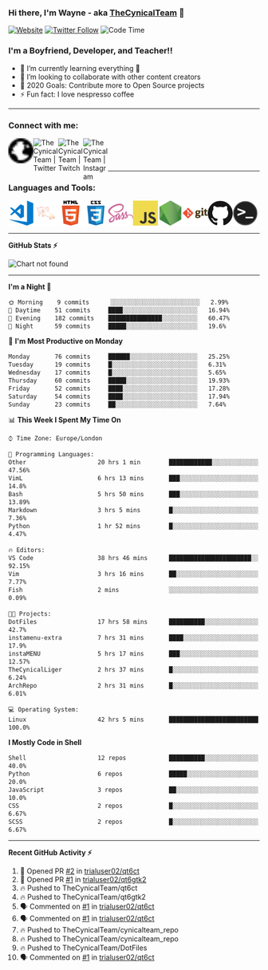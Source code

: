 ### Hi there, I'm Wayne - aka [TheCynicalTeam][website] 👋

[![Website](https://img.shields.io/website?label=github.com/TheCynicalTeam/&color=orange&style=flat-square&url=https://github.com/TheCynicalTeam/)][website]
[![Twitter Follow](https://img.shields.io/twitter/follow/TheCynicalTeam?color=orange&logo=twitter&style=flat-square)](https://twitter.com/intent/follow?original_referer=https%3A%2F%2Fgithub.com%2FTheCynicalTeam&screen_name=TheCynicalTeam)
![Code Time](https://img.shields.io/endpoint?color=orange&style=flat-square&url=https://codetime-api.datreks.com/badge/192?logoColor=white%26project=%26recentMS=0%26showProject=true)

### I'm a Boyfriend, Developer, and Teacher!!

- 🌱 I’m currently learning everything 🤣
- 👯 I’m looking to collaborate with other content creators
- 🥅 2020 Goals: Contribute more to Open Source projects
- ⚡ Fun fact: I love nespresso coffee

---

### Connect with me:

[<img align="left" alt="TheCynicalTeam | GitHub" width="50px" src="https://raw.githubusercontent.com/iconic/open-iconic/master/svg/globe.svg" />][website]
[<img align="left" alt="TheCynicalTeam | Twitter" width="50px" src="https://cdn.jsdelivr.net/npm/simple-icons@v3/icons/twitter.svg" />][twitter]
[<img align="left" alt="TheCynicalTeam | Twitch" width="50px" src="https://cdn.jsdelivr.net/npm/simple-icons@v3/icons/twitch.svg" />][Twitch]
[<img align="left" alt="TheCynicalTeam | Instagram" width="50px" src="https://cdn.jsdelivr.net/npm/simple-icons@v3/icons/instagram.svg" />][instagram]

[website]: https://github.com/TheCynicalTeam/
[twitter]: https://twitter.com/TheCynicalLiger
[twitch]: https://twitch.tv/TheCynicalLiger
[instagram]: https://instagram.com/TheCynicalLiger

<br />
<br />
<br />

---

### Languages and Tools:

<img align="left" alt="Visual Studio Code" width="50px" src="https://raw.githubusercontent.com/github/explore/80688e429a7d4ef2fca1e82350fe8e3517d3494d/topics/visual-studio-code/visual-studio-code.png" />
<img align="left" alt="Fish" width="50px" src="https://raw.githubusercontent.com/github/explore/80688e429a7d4ef2fca1e82350fe8e3517d3494d/topics/fish/fish.png" />
<img align="left" alt="HTML5" width="50px" src="https://raw.githubusercontent.com/github/explore/80688e429a7d4ef2fca1e82350fe8e3517d3494d/topics/html/html.png" />
<img align="left" alt="CSS3" width="50px" src="https://raw.githubusercontent.com/github/explore/80688e429a7d4ef2fca1e82350fe8e3517d3494d/topics/css/css.png" />
<img align="left" alt="Sass" width="50px" src="https://raw.githubusercontent.com/github/explore/80688e429a7d4ef2fca1e82350fe8e3517d3494d/topics/sass/sass.png" />
<img align="left" alt="JavaScript" width="50px" src="https://raw.githubusercontent.com/github/explore/80688e429a7d4ef2fca1e82350fe8e3517d3494d/topics/javascript/javascript.png" />
<img align="left" alt="Node.js" width="50px" src="https://raw.githubusercontent.com/github/explore/80688e429a7d4ef2fca1e82350fe8e3517d3494d/topics/nodejs/nodejs.png" />
<img align="left" alt="Git" width="50px" src="https://raw.githubusercontent.com/github/explore/80688e429a7d4ef2fca1e82350fe8e3517d3494d/topics/git/git.png" />
<img align="left" alt="GitHub" width="50px" src="https://raw.githubusercontent.com/github/explore/78df643247d429f6cc873026c0622819ad797942/topics/github/github.png" />
<img align="left" alt="Terminal" width="50px" src="https://raw.githubusercontent.com/github/explore/80688e429a7d4ef2fca1e82350fe8e3517d3494d/topics/terminal/terminal.png" />

<br />
<br />
<br />

---

**GitHub Stats :zap:**

![Chart not found](https://github-readme-stats.vercel.app/api?username=TheCynicalTeam&theme=tokyonight&show_icons=true&count_private=true&hide_border=true&include_all_commits=true&custom_title=TheCynicalTeam%27s+GitHub+Stats)

---

<!--START_SECTION:waka-->
**I'm a Night 🦉** 

```text
🌞 Morning    9 commits      ░░░░░░░░░░░░░░░░░░░░░░░░░   2.99% 
🌆 Daytime    51 commits     ████░░░░░░░░░░░░░░░░░░░░░   16.94% 
🌃 Evening    182 commits    ███████████████░░░░░░░░░░   60.47% 
🌙 Night      59 commits     █████░░░░░░░░░░░░░░░░░░░░   19.6%

```
📅 **I'm Most Productive on Monday** 

```text
Monday       76 commits     ██████░░░░░░░░░░░░░░░░░░░   25.25% 
Tuesday      19 commits     █░░░░░░░░░░░░░░░░░░░░░░░░   6.31% 
Wednesday    17 commits     █░░░░░░░░░░░░░░░░░░░░░░░░   5.65% 
Thursday     60 commits     █████░░░░░░░░░░░░░░░░░░░░   19.93% 
Friday       52 commits     ████░░░░░░░░░░░░░░░░░░░░░   17.28% 
Saturday     54 commits     ████░░░░░░░░░░░░░░░░░░░░░   17.94% 
Sunday       23 commits     ██░░░░░░░░░░░░░░░░░░░░░░░   7.64%

```


📊 **This Week I Spent My Time On** 

```text
⌚︎ Time Zone: Europe/London

💬 Programming Languages: 
Other                    20 hrs 1 min        ████████████░░░░░░░░░░░░░   47.56% 
VimL                     6 hrs 13 mins       ███░░░░░░░░░░░░░░░░░░░░░░   14.8% 
Bash                     5 hrs 50 mins       ███░░░░░░░░░░░░░░░░░░░░░░   13.89% 
Markdown                 3 hrs 5 mins        █░░░░░░░░░░░░░░░░░░░░░░░░   7.36% 
Python                   1 hr 52 mins        █░░░░░░░░░░░░░░░░░░░░░░░░   4.47%

🔥 Editors: 
VS Code                  38 hrs 46 mins      ███████████████████████░░   92.15% 
Vim                      3 hrs 16 mins       ██░░░░░░░░░░░░░░░░░░░░░░░   7.77% 
Fish                     2 mins              ░░░░░░░░░░░░░░░░░░░░░░░░░   0.09%

🐱‍💻 Projects: 
DotFiles                 17 hrs 58 mins      ██████████░░░░░░░░░░░░░░░   42.7% 
instamenu-extra          7 hrs 31 mins       ████░░░░░░░░░░░░░░░░░░░░░   17.9% 
instaMENU                5 hrs 17 mins       ███░░░░░░░░░░░░░░░░░░░░░░   12.57% 
TheCynicalLiger          2 hrs 37 mins       █░░░░░░░░░░░░░░░░░░░░░░░░   6.24% 
ArchRepo                 2 hrs 31 mins       █░░░░░░░░░░░░░░░░░░░░░░░░   6.01%

💻 Operating System: 
Linux                    42 hrs 5 mins       █████████████████████████   100.0%

```

**I Mostly Code in Shell** 

```text
Shell                    12 repos            ██████████░░░░░░░░░░░░░░░   40.0% 
Python                   6 repos             █████░░░░░░░░░░░░░░░░░░░░   20.0% 
JavaScript               3 repos             ██░░░░░░░░░░░░░░░░░░░░░░░   10.0% 
CSS                      2 repos             █░░░░░░░░░░░░░░░░░░░░░░░░   6.67% 
SCSS                     2 repos             █░░░░░░░░░░░░░░░░░░░░░░░░   6.67%

```



<!--END_SECTION:waka-->

---

**Recent GitHub Activity :zap:**
    
<!--START_SECTION:activity-->
1. 💪 Opened PR [#2](https://github.com/trialuser02/qt6ct/pull/2) in [trialuser02/qt6ct](https://github.com/trialuser02/qt6ct)
2. 💪 Opened PR [#1](https://github.com/trialuser02/qt6gtk2/pull/1) in [trialuser02/qt6gtk2](https://github.com/trialuser02/qt6gtk2)
3. 🔥 Pushed to TheCynicalTeam/qt6ct
4. 🔥 Pushed to TheCynicalTeam/qt6gtk2
5. 🗣 Commented on [#1](https://github.com/trialuser02/qt6ct/issues/1) in [trialuser02/qt6ct](https://github.com/trialuser02/qt6ct)
6. 🗣 Commented on [#1](https://github.com/trialuser02/qt6ct/issues/1) in [trialuser02/qt6ct](https://github.com/trialuser02/qt6ct)
7. 🔥 Pushed to TheCynicalTeam/cynicalteam_repo
8. 🔥 Pushed to TheCynicalTeam/cynicalteam_repo
9. 🔥 Pushed to TheCynicalTeam/DotFiles
10. 🗣 Commented on [#1](https://github.com/trialuser02/qt6ct/issues/1) in [trialuser02/qt6ct](https://github.com/trialuser02/qt6ct)
<!--END_SECTION:activity-->